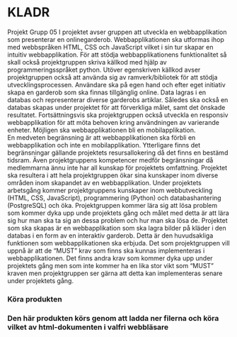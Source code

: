 # KLADR
Projekt Grupp 05
I projektet avser gruppen att utveckla en webbapplikation som presenterar en onlinegarderob. Webbapplikationen ska utformas ihop med webbspråken HTML, CSS och JavaScript vilket i sin tur skapar en intuitiv webbapplikation. För att stödja webbapplikationens funktionalitet så skall också projektgruppen skriva källkod med hjälp av programmeringsspråket python. Utöver egenskriven källkod avser projektgruppen också att använda sig av ramverk/bibliotek för att stödja utvecklingsprocessen. Användare ska på egen hand och efter eget initiativ skapa en garderob som ska finnas tillgänglig online. Data lagras i en databas och representerar diverse garderobs artiklar. Således ska också en databas skapas under projektet för att förverkliga målet, samt det önskade resultatet. Fortsättningsvis ska projektgruppen också utveckla en responsiv webbapplikation för att möta behoven kring användningen av varierande enheter. Möjligen ska webbapplikationen bli en mobilapplikation.    
En medveten begränsning är att webbapplikationen ska förbli en webbapplikation och inte en mobilapplikation. Ytterligare finns det begränsningar gällande projektets resursallokering då det finns en bestämd tidsram. Även projektgruppens kompetencer medför begränsningar då medlemmarna ännu inte har all kunskap för projektets omfattning.
Projektet ska resultera i att hela projektgruppen ökar sina kunskaper inom diverse områden inom skapandet av en webbapplikation. Under projektets arbetsgång kommer projektgruppens kunskaper inom webbutveckling (HTML, CSS, JavaScript), programmering (Python) och databashantering (PostgreSQL) och öka. Projektgruppen kommer lära sig att lösa problem som kommer dyka upp unde projektets gång och målet med detta är att lära sig hur man ska ta sig an dessa problem och hur man ska lösa de. 
Projektet som ska skapas är en webbapplikation som ska lagra bilder på kläder i den databas i en form av en interaktiv garderob. Detta är den huvudsakliga funktionen som webbapplikationen ska erbjuda. Det som projektgruppen vill uppnå är att de “MUST” krav som finns ska kunnas implementeras i webbapplikationen. Det finns andra krav som kommer dyka upp under projektets gång men som inte kommer ha en lika stor vikt som “MUST” kraven men projektgruppen ser gärna att detta kan implementeras senare under projektets gång. 


<h3> Köra produkten <h3>

Den här produkten körs genom att ladda ner filerna och köra vilket av html-dokumenten i valfri webbläsare